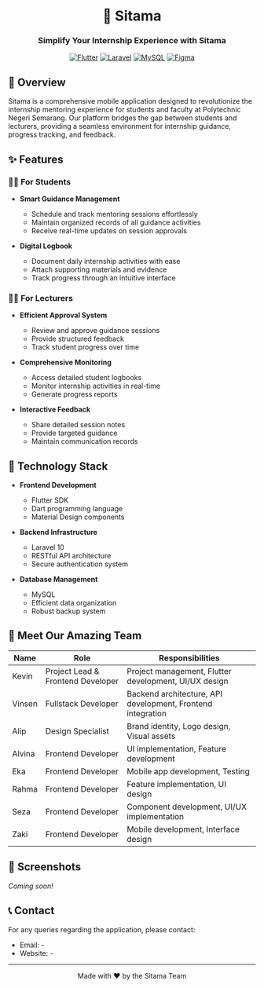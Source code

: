 <div align="center">
  
# 📱 Sitama

### Simplify Your Internship Experience with Sitama

[![Flutter](https://img.shields.io/badge/Flutter-%2302569B.svg?style=for-the-badge&logo=Flutter&logoColor=white)](https://flutter.dev)
[![Laravel](https://img.shields.io/badge/Laravel-%23FF2D20.svg?style=for-the-badge&logo=laravel&logoColor=white)](https://laravel.com)
[![MySQL](https://img.shields.io/badge/MySQL-%2300f.svg?style=for-the-badge&logo=mysql&logoColor=white)](https://www.mysql.com)
[![Figma](https://img.shields.io/badge/figma-%23F24E1E.svg?style=for-the-badge&logo=figma&logoColor=white)](https://www.figma.com)

</div>

## 🌟 Overview

Sitama is a comprehensive mobile application designed to revolutionize the internship mentoring experience for students and faculty at Polytechnic Negeri Semarang. Our platform bridges the gap between students and lecturers, providing a seamless environment for internship guidance, progress tracking, and feedback.

## ✨ Features

### 👨‍🎓 For Students
- **Smart Guidance Management**
  - Schedule and track mentoring sessions effortlessly
  - Maintain organized records of all guidance activities
  - Receive real-time updates on session approvals

- **Digital Logbook**
  - Document daily internship activities with ease
  - Attach supporting materials and evidence
  - Track progress through an intuitive interface

### 👨‍🏫 For Lecturers
- **Efficient Approval System**
  - Review and approve guidance sessions
  - Provide structured feedback
  - Track student progress over time

- **Comprehensive Monitoring**
  - Access detailed student logbooks
  - Monitor internship activities in real-time
  - Generate progress reports

- **Interactive Feedback**
  - Share detailed session notes
  - Provide targeted guidance
  - Maintain communication records

## 🚀 Technology Stack

- **Frontend Development**
  - Flutter SDK
  - Dart programming language
  - Material Design components

- **Backend Infrastructure**
  - Laravel 10
  - RESTful API architecture
  - Secure authentication system

- **Database Management**
  - MySQL
  - Efficient data organization
  - Robust backup system

## 👥 Meet Our Amazing Team

| Name | Role | Responsibilities |
|------|------|-----------------|
| Kevin | Project Lead & Frontend Developer | Project management, Flutter development, UI/UX design |
| Vinsen | Fullstack Developer | Backend architecture, API development, Frontend integration |
| Alip | Design Specialist | Brand identity, Logo design, Visual assets |
| Alvina | Frontend Developer | UI implementation, Feature development |
| Eka | Frontend Developer | Mobile app development, Testing |
| Rahma | Frontend Developer | Feature implementation, UI design |
| Seza | Frontend Developer | Component development, UI/UX implementation |
| Zaki | Frontend Developer | Mobile development, Interface design |

## 📱 Screenshots

*Coming soon!*

## 📞 Contact

For any queries regarding the application, please contact:
- Email: -
- Website: -

---

<div align="center">

Made with ❤️ by the Sitama Team

</div>
